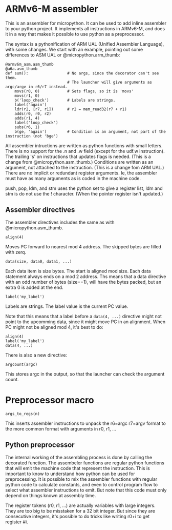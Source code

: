 
# ARMv6-M assembler

This is an assembler for micropython. It can be used to add inline assembler to your python project. It implements all instructions in ARMv6-M, and does it in a way that makes it possible to use python as a preprocessor. 

The syntax is a pythonification of ARM UAL (Unified Assembler Language), with some changes.
We start with an example, pointing out some differences to ASM UAL or @micropython.arm_thumb:

```
@armv6m_asm.asm_thumb
@a6a.asm_thumb
def sum():                 # No args, since the decorator can't see them. 
                           # The launcher will give arguments as argc/argv in r6/r7 instead.
    movs(r0, 0)            # Sets flags, so it is 'movs'
    movs(r1, 0)
    b('loop_check')        # Labels are strings.
    label('again')
    ldr(r2, [r7, r1])      # r2 = mem_read32(r7 + r1)
    adds(r0, r0, r2)
    adds(r1, 4)
    label('loop_check')
    subs(r6, 1)
    b(ge, 'again')         # Condition is an argument, not part of the instruction (not 'bge')
```

All assembler intructions are written as python functions with small letters. 
There is no support for the .n and .w field (except for the udf.w instruction).
The trailing 's' on instructions that updates flags is needed. (This is a change from @micropython.asm_thumb.) 
Conditions are written as an argument, not attached to the instruction. (This is a change fom ARM UAL.)
There are no implicit or redundant register arguments. Ie, the assembler must have as many arguments as is coded in the machine code.

push, pop, ldm, and stm  uses the python set to give a register list,
ldm and stm is do not use the ! character. (When the pointer register isn't updated.)

## Assembler directives

The assembler directives includes the same as with @micropython.asm_thumb.

`align(4)`

Moves PC forward to nearest mod 4 address. The skipped bytes are filled with zerq.

`data(size, data0, data1, ...)`

Each data item is size bytes. The start is aligned mod size. Each data statement always ends on a mod 2 address. Ths means that a data directive with an odd number of bytes (size==1), will have the bytes packed, but an extra 0 is added at the end.

`label('my_label')`

Labels are strings. The label value is the current PC value. 

Note that this means that a label before a `data(4, ...)` directive might not point to the upcomming data, since it might move PC in an alignment. When PC might not be aligned mod 4, it's best to do:
```
align(4)
label('my_label')
data(4, ...)
```
There is also a new directive:

`argcount(argc)`

This stores argc in the output, so that the launcher can check the argument count.

# Preprocessor macro

`args_to_regs(n)`

This inserts assembler instructions to unpack the r6=argc r7=argv format to the more common format with arguments in r0, r1, ...

## Python preprocessor

The internal working of the assembling process is done by calling the decorated function. The assembeler functions are regular python functions that will emit the machine code that represent the instruction. This is important to know to understand how python can be used for preprocessing. It is possible to mix the assembler functions with regular python code to calculate constants, and even to control program flow to select what assembler instructions to emit. But note that this code must only depend on things known at assembly time.

The register tokens (r0, r1, ...) are actually variables with large integers. They are too big to be misstaken for a 32 bit integer. But since they are consecutive integers, it's possible to do tricks like writing r0+i to get register #i.

